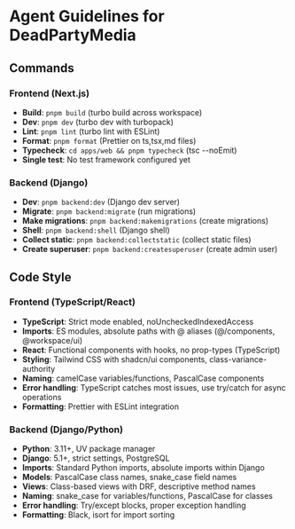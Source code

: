 # Agent Guidelines for DeadPartyMedia

## Commands

### Frontend (Next.js)

- **Build**: `pnpm build` (turbo build across workspace)
- **Dev**: `pnpm dev` (turbo dev with turbopack)
- **Lint**: `pnpm lint` (turbo lint with ESLint)
- **Format**: `pnpm format` (Prettier on ts,tsx,md files)
- **Typecheck**: `cd apps/web && pnpm typecheck` (tsc --noEmit)
- **Single test**: No test framework configured yet

### Backend (Django)

- **Dev**: `pnpm backend:dev` (Django dev server)
- **Migrate**: `pnpm backend:migrate` (run migrations)
- **Make migrations**: `pnpm backend:makemigrations` (create migrations)
- **Shell**: `pnpm backend:shell` (Django shell)
- **Collect static**: `pnpm backend:collectstatic` (collect static files)
- **Create superuser**: `pnpm backend:createsuperuser` (create admin user)

## Code Style

### Frontend (TypeScript/React)

- **TypeScript**: Strict mode enabled, noUncheckedIndexedAccess
- **Imports**: ES modules, absolute paths with @ aliases (@/components, @workspace/ui)
- **React**: Functional components with hooks, no prop-types (TypeScript)
- **Styling**: Tailwind CSS with shadcn/ui components, class-variance-authority
- **Naming**: camelCase variables/functions, PascalCase components
- **Error handling**: TypeScript catches most issues, use try/catch for async operations
- **Formatting**: Prettier with ESLint integration

### Backend (Django/Python)

- **Python**: 3.11+, UV package manager
- **Django**: 5.1+, strict settings, PostgreSQL
- **Imports**: Standard Python imports, absolute imports within Django
- **Models**: PascalCase class names, snake_case field names
- **Views**: Class-based views with DRF, descriptive method names
- **Naming**: snake_case for variables/functions, PascalCase for classes
- **Error handling**: Try/except blocks, proper exception handling
- **Formatting**: Black, isort for import sorting
